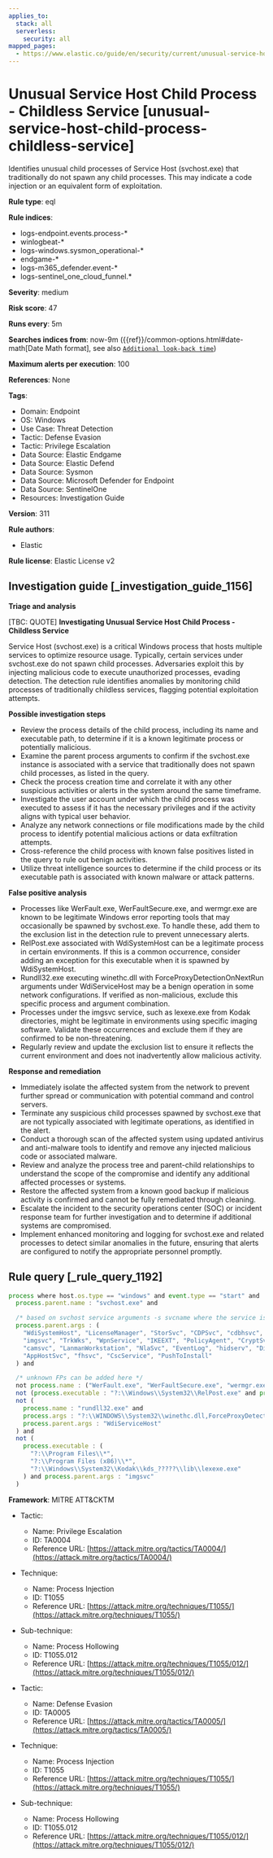 ```yaml
---
applies_to:
  stack: all
  serverless:
    security: all
mapped_pages:
  - https://www.elastic.co/guide/en/security/current/unusual-service-host-child-process-childless-service.html
---
```


# Unusual Service Host Child Process - Childless Service [unusual-service-host-child-process-childless-service]

Identifies unusual child processes of Service Host (svchost.exe) that traditionally do not spawn any child processes. This may indicate a code injection or an equivalent form of exploitation.

**Rule type**: eql

**Rule indices**:

* logs-endpoint.events.process-*
* winlogbeat-*
* logs-windows.sysmon_operational-*
* endgame-*
* logs-m365_defender.event-*
* logs-sentinel_one_cloud_funnel.*

**Severity**: medium

**Risk score**: 47

**Runs every**: 5m

**Searches indices from**: now-9m ({{ref}}/common-options.html#date-math[Date Math format], see also [`Additional look-back time`](docs-content://solutions/security/detect-and-alert/create-detection-rule.md#rule-schedule))

**Maximum alerts per execution**: 100

**References**: None

**Tags**:

* Domain: Endpoint
* OS: Windows
* Use Case: Threat Detection
* Tactic: Defense Evasion
* Tactic: Privilege Escalation
* Data Source: Elastic Endgame
* Data Source: Elastic Defend
* Data Source: Sysmon
* Data Source: Microsoft Defender for Endpoint
* Data Source: SentinelOne
* Resources: Investigation Guide

**Version**: 311

**Rule authors**:

* Elastic

**Rule license**: Elastic License v2

## Investigation guide [_investigation_guide_1156]

**Triage and analysis**

[TBC: QUOTE]
**Investigating Unusual Service Host Child Process - Childless Service**

Service Host (svchost.exe) is a critical Windows process that hosts multiple services to optimize resource usage. Typically, certain services under svchost.exe do not spawn child processes. Adversaries exploit this by injecting malicious code to execute unauthorized processes, evading detection. The detection rule identifies anomalies by monitoring child processes of traditionally childless services, flagging potential exploitation attempts.

**Possible investigation steps**

* Review the process details of the child process, including its name and executable path, to determine if it is a known legitimate process or potentially malicious.
* Examine the parent process arguments to confirm if the svchost.exe instance is associated with a service that traditionally does not spawn child processes, as listed in the query.
* Check the process creation time and correlate it with any other suspicious activities or alerts in the system around the same timeframe.
* Investigate the user account under which the child process was executed to assess if it has the necessary privileges and if the activity aligns with typical user behavior.
* Analyze any network connections or file modifications made by the child process to identify potential malicious actions or data exfiltration attempts.
* Cross-reference the child process with known false positives listed in the query to rule out benign activities.
* Utilize threat intelligence sources to determine if the child process or its executable path is associated with known malware or attack patterns.

**False positive analysis**

* Processes like WerFault.exe, WerFaultSecure.exe, and wermgr.exe are known to be legitimate Windows error reporting tools that may occasionally be spawned by svchost.exe. To handle these, add them to the exclusion list in the detection rule to prevent unnecessary alerts.
* RelPost.exe associated with WdiSystemHost can be a legitimate process in certain environments. If this is a common occurrence, consider adding an exception for this executable when it is spawned by WdiSystemHost.
* Rundll32.exe executing winethc.dll with ForceProxyDetectionOnNextRun arguments under WdiServiceHost may be a benign operation in some network configurations. If verified as non-malicious, exclude this specific process and argument combination.
* Processes under the imgsvc service, such as lexexe.exe from Kodak directories, might be legitimate in environments using specific imaging software. Validate these occurrences and exclude them if they are confirmed to be non-threatening.
* Regularly review and update the exclusion list to ensure it reflects the current environment and does not inadvertently allow malicious activity.

**Response and remediation**

* Immediately isolate the affected system from the network to prevent further spread or communication with potential command and control servers.
* Terminate any suspicious child processes spawned by svchost.exe that are not typically associated with legitimate operations, as identified in the alert.
* Conduct a thorough scan of the affected system using updated antivirus and anti-malware tools to identify and remove any injected malicious code or associated malware.
* Review and analyze the process tree and parent-child relationships to understand the scope of the compromise and identify any additional affected processes or systems.
* Restore the affected system from a known good backup if malicious activity is confirmed and cannot be fully remediated through cleaning.
* Escalate the incident to the security operations center (SOC) or incident response team for further investigation and to determine if additional systems are compromised.
* Implement enhanced monitoring and logging for svchost.exe and related processes to detect similar anomalies in the future, ensuring that alerts are configured to notify the appropriate personnel promptly.


## Rule query [_rule_query_1192]

```js
process where host.os.type == "windows" and event.type == "start" and
  process.parent.name : "svchost.exe" and

  /* based on svchost service arguments -s svcname where the service is known to be childless */
  process.parent.args : (
    "WdiSystemHost", "LicenseManager", "StorSvc", "CDPSvc", "cdbhsvc", "BthAvctpSvc", "SstpSvc", "WdiServiceHost",
    "imgsvc", "TrkWks", "WpnService", "IKEEXT", "PolicyAgent", "CryptSvc", "netprofm", "ProfSvc", "StateRepository",
    "camsvc", "LanmanWorkstation", "NlaSvc", "EventLog", "hidserv", "DisplayEnhancementService", "ShellHWDetection",
    "AppHostSvc", "fhsvc", "CscService", "PushToInstall"
  ) and

  /* unknown FPs can be added here */
  not process.name : ("WerFault.exe", "WerFaultSecure.exe", "wermgr.exe") and
  not (process.executable : "?:\\Windows\\System32\\RelPost.exe" and process.parent.args : "WdiSystemHost") and
  not (
    process.name : "rundll32.exe" and
    process.args : "?:\\WINDOWS\\System32\\winethc.dll,ForceProxyDetectionOnNextRun" and
    process.parent.args : "WdiServiceHost"
  ) and
  not (
    process.executable : (
      "?:\\Program Files\\*",
      "?:\\Program Files (x86)\\*",
      "?:\\Windows\\System32\\Kodak\\kds_?????\\lib\\lexexe.exe"
    ) and process.parent.args : "imgsvc"
  )
```

**Framework**: MITRE ATT&CKTM

* Tactic:

    * Name: Privilege Escalation
    * ID: TA0004
    * Reference URL: [https://attack.mitre.org/tactics/TA0004/](https://attack.mitre.org/tactics/TA0004/)

* Technique:

    * Name: Process Injection
    * ID: T1055
    * Reference URL: [https://attack.mitre.org/techniques/T1055/](https://attack.mitre.org/techniques/T1055/)

* Sub-technique:

    * Name: Process Hollowing
    * ID: T1055.012
    * Reference URL: [https://attack.mitre.org/techniques/T1055/012/](https://attack.mitre.org/techniques/T1055/012/)

* Tactic:

    * Name: Defense Evasion
    * ID: TA0005
    * Reference URL: [https://attack.mitre.org/tactics/TA0005/](https://attack.mitre.org/tactics/TA0005/)

* Technique:

    * Name: Process Injection
    * ID: T1055
    * Reference URL: [https://attack.mitre.org/techniques/T1055/](https://attack.mitre.org/techniques/T1055/)

* Sub-technique:

    * Name: Process Hollowing
    * ID: T1055.012
    * Reference URL: [https://attack.mitre.org/techniques/T1055/012/](https://attack.mitre.org/techniques/T1055/012/)



